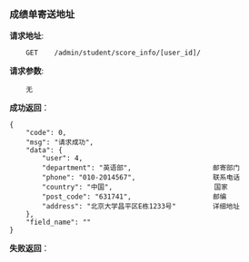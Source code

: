 ###  成绩单寄送地址

**请求地址**:
```
    GET    /admin/student/score_info/[user_id]/
```

**请求参数**:
```
    无
```

**成功返回**：
```
{
    "code": 0,
    "msg": "请求成功",
    "data": {
        "user": 4,
        "department": "英语部",                    邮寄部门
        "phone": "010-2014567",                   联系电话
        "country": "中国",                         国家
        "post_code": "631741",                    邮编
        "address": "北京大学昌平区E栋1233号"         详细地址
    },
    "field_name": ""
}
```

**失败返回**：
```

```